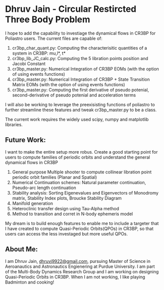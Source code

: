 # Dhruv Jain - Circular Restircted Three Body Problem 

I hope to add the capability to investiage the dynamical flows in CR3BP for Poliastro users. The current files are capable of: 
1. cr3bp_char_quant.py: Computing the characterisitic quantities of a system in CR3BP: mu,l*, t*
2. cr3bp_lib_JC_calc.py: Computing the 5 libration points position and Jacobi Constant
3. cr3bp_master.py: Numerical Integration of CR3BP EOMs (with the option of using events functions)
4. cr3bp_master.py: Numerical Integration of CR3BP + State Transition Matrix EOMs (with the option of using events functions)
5. cr3bp_master.py: Computing the first derivative of pseudo potenial, second-derivative of pseudo potenial and acceleration terms

I will also be working to leverage the preexisisting functions of poliastro to further streamline these features and tweak cr3bp_master.py to be a class. 

The current work requires the widely used scipy, numpy and matplotlib libraries. 

## Future Work: 
I want to make the entire setup more robus. Create a good starting point for users to compute families of periodic orbits and understand the general dynamical flows in CR3BP
1. General purpose Multiple shooter to compute collinear libration point periodic orbit families (Planar and Spatial)
2. Numerical Continuation schemes: Natural parameter continuation, Pseudo-arc length continuation
3. Stability analysis: Sorting Eigenevalues and Eigenvectors of Monodromy matrix, Stability Index plots, Broucke Stability Diagram
4. Manifold generation 
5. Heteroclinic transfer design using Tau-Alpha method
6. Method to transition and corret in N-body ephemeris model

My dream is to build enough features to enable me to include a targeter that I have created to compute Quasi-Periodic Orbits(QPOs) in CR3BP, so that users can access the less investaged but more useful QPOs. 

## About Me:
I am Dhruv Jain, dhruvj9922@gmail.com, pursuing Master of Science in Aeroanautics and Astronautics Engienering at Purdue University. I am part of the Multi-Body Dynamics Research Group and I am working on designing Quasi-Periodic Orbits in CR3BP. When I am not working, I like playing Badminton and cooking!
